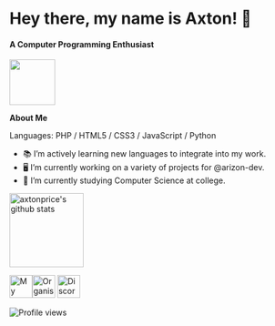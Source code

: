 # Hey there, my name is Axton! 👋
#### A Computer Programming Enthusiast
<img height="80px" src="https://discord.c99.nl/widget/theme-3/360832097495285761.png" />

**About Me**

Languages: PHP / HTML5 / CSS3 / JavaScript / Python

- 📚 I’m actively learning new languages to integrate into my work.
- 🖥️ I’m currently working on a variety of projects for @arizon-dev.
- 🏫 I’m currently studying Computer Science at college.

<a href="https://github.com/axtonprice?tab=repositories">
<img height="130px" src="https://github-readme-stats.vercel.app/api?username=axtonprice&show_icons=true&count_private=true&include_all_commits=true&line_height=21&cache_seconds=1800&theme=algolia" alt="axtonprice's github stats" />
</a>

[<img src='https://img.icons8.com/plasticine/512/resume.png' alt='My Portfolio' height='40'>](https://axtonprice.me)[<img src='https://img.icons8.com/color/512/internet.png' alt='Organisation Website' height='40'>](https://axtonprice.com) 
 [<img src='https://img.icons8.com/color/512/discord--v2.png' alt='Discord Server' height='40'>](https://discord.gg/dP3MuBATGc)

![Profile views](https://komarev.com/ghpvc/?username=axtonprice&color=brightgreen)

<!--
[![An image of @axtonprice's Holopin badges, which is a link to view their full Holopin profile](https://holopin.me/axtonprice)](https://holopin.io/@axtonprice)
-->
